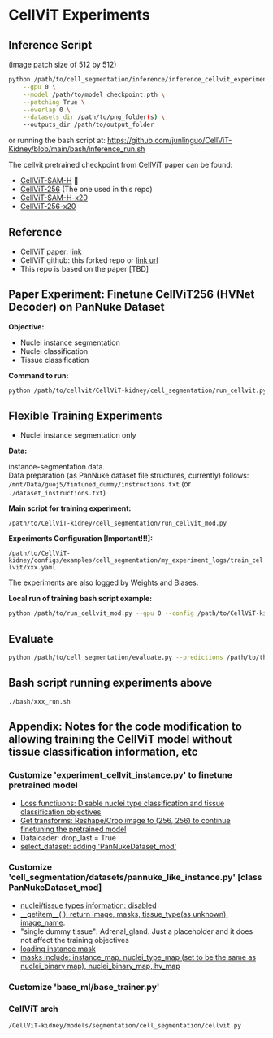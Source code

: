 
# CellViT Experiments

## Inference Script
(image patch size of 512 by 512)
```bash
python /path/to/cell_segmentation/inference/inference_cellvit_experiment_kidney.py \
    --gpu 0 \
    --model /path/to/model_checkpoint.pth \
    --patching True \
    --overlap 0 \
    --datasets_dir /path/to/png_folder(s) \
    --outputs_dir /path/to/output_folder
```
or running the bash script at: 
https://github.com/junlinguo/CellViT-Kidney/blob/main/bash/inference_run.sh



The cellvit pretrained checkpoint from CellViT paper can be found: 
- [CellViT-SAM-H](https://drive.google.com/uc?export=download&id=1MvRKNzDW2eHbQb5rAgTEp6s2zAXHixRV) 🚀
- [CellViT-256](https://drive.google.com/uc?export=download&id=1tVYAapUo1Xt8QgCN22Ne1urbbCZkah8q) (The one used in this repo)
- [CellViT-SAM-H-x20](https://drive.google.com/uc?export=download&id=1wP4WhHLNwyJv97AK42pWK8kPoWlrqi30)
- [CellViT-256-x20](https://drive.google.com/uc?export=download&id=1w99U4sxDQgOSuiHMyvS_NYBiz6ozolN2)

  
## Reference
- CellViT paper: [link](https://arxiv.org/abs/2306.15350)
- CellViT github: this forked repo or [link url](https://github.com/TIO-IKIM/CellViT)
- This repo is based on the paper [TBD]

## Paper Experiment: Finetune CellViT256 (HVNet Decoder) on PanNuke Dataset 

**Objective:**  
- Nuclei instance segmentation
- Nuclei classification
- Tissue classification

**Command to run:**
```bash
python /path/to/cellvit/CellViT-kidney/cell_segmentation/run_cellvit.py --gpu 0 --config /home/guoj5/Desktop/cellvit/CellViT-kidney/configs/examples/cell_segmentation/train_cellvit_copy.yaml
```

## Flexible Training Experiments
- Nuclei instance segmentation only

**Data:**  

instance-segmentation data.  
Data preparation (as PanNuke dataset file structures, currently) follows: `/mnt/Data/guoj5/fintuned_dummy/instructions.txt`
(or `./dataset_instructions.txt`)

**Main script for training experiment:**  

`/path/to/CellViT-kidney/cell_segmentation/run_cellvit_mod.py`

**Experiments Configuration [Important!!!]:**  

`/path/to/CellViT-kidney/configs/examples/cell_segmentation/my_experiment_logs/train_cellvit/xxx.yaml`

The experiments are also logged by Weights and Biases.

**Local run of training bash script example:**

```bash
python /path/to/run_cellvit_mod.py --gpu 0 --config /path/to/CellViT-kidney/configs/examples/cell_segmentation/my_experiment_logs/train_cellvit/train_fold0_all.yaml
```

## Evaluate 
```bash
python /path/to/cell_segmentation/evaluate.py --predictions /path/to/the/prediction/folder --gt /path/to/the/groundth/folder --log_csv[optional] /path/to/save/metric/csv

```

## Bash script running experiments above 

`./bash/xxx_run.sh`

## Appendix: Notes for the code modification to allowing training the CellViT model without tissue classification information, etc

### Customize 'experiment_cellvit_instance.py' to finetune pretrained model 
- [Loss functiuons: Disable nuclei type classification and tissue classification objectives](https://github.com/junlinguo/CellViT-Kidney/blob/main/cell_segmentation/experiments/experiment_cellvit_instance.py#L392-L420)
- [Get transforms: Reshape/Crop image to (256, 256) to continue finetuning the pretrained model](https://github.com/junlinguo/CellViT-Kidney/blob/main/cell_segmentation/experiments/experiment_cellvit_instance.py#L729)
- Dataloader: drop_last = True
- [select_dataset: adding 'PanNukeDataset_mod'](https://github.com/junlinguo/CellViT-Kidney/blob/main/cell_segmentation/experiments/experiment_cellvit_instance.py#L530-L536)


### Customize 'cell_segmentation/datasets/pannuke_like_instance.py' [class PanNukeDataset_mod]
- [nuclei/tissue types information: disabled](https://github.com/junlinguo/CellViT-Kidney/blob/main/cell_segmentation/datasets/pannuke_like_instance.py#L94-L100)
- [\_\_getitem\_\_( ): return image, masks, tissue_type(as unknown), image_name](https://github.com/junlinguo/CellViT-Kidney/blob/main/cell_segmentation/datasets/pannuke_like_instance.py#L111).
- "single dummy tissue": Adrenal_gland. Just a placeholder and it does not affect the training objectives
- [loading instance mask](https://github.com/junlinguo/CellViT-Kidney/blob/main/cell_segmentation/datasets/pannuke_like_instance.py#L227-L245)
- [masks include: instance_map, nuclei_type_map (set to be the same as nuclei_binary map), nuclei_binary_map, hv_map](https://github.com/junlinguo/CellViT-Kidney/blob/main/cell_segmentation/datasets/pannuke_like_instance.py#L168)


### Customize 'base_ml/base_trainer.py'


### CellViT arch 

`/CellViT-kidney/models/segmentation/cell_segmentation/cellvit.py`


